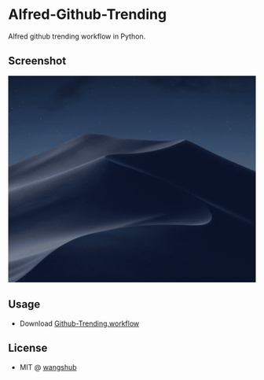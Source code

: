 # Alfred-Github-Trending

Alfred github trending workflow in Python.

## Screenshot

![](./pic/sceen.gif)

## Usage

- Download [Github-Trending.workflow](https://github.com/wangshub/Alfred-Github-Trending/raw/master/Github%20Trending.alfredworkflow)

## License

- MIT @ [wangshub](https://github.com/wangshub/)

